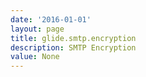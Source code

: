 ```yaml
---
date: '2016-01-01'
layout: page
title: glide.smtp.encryption
description: SMTP Encryption 
value: None 
---
```

